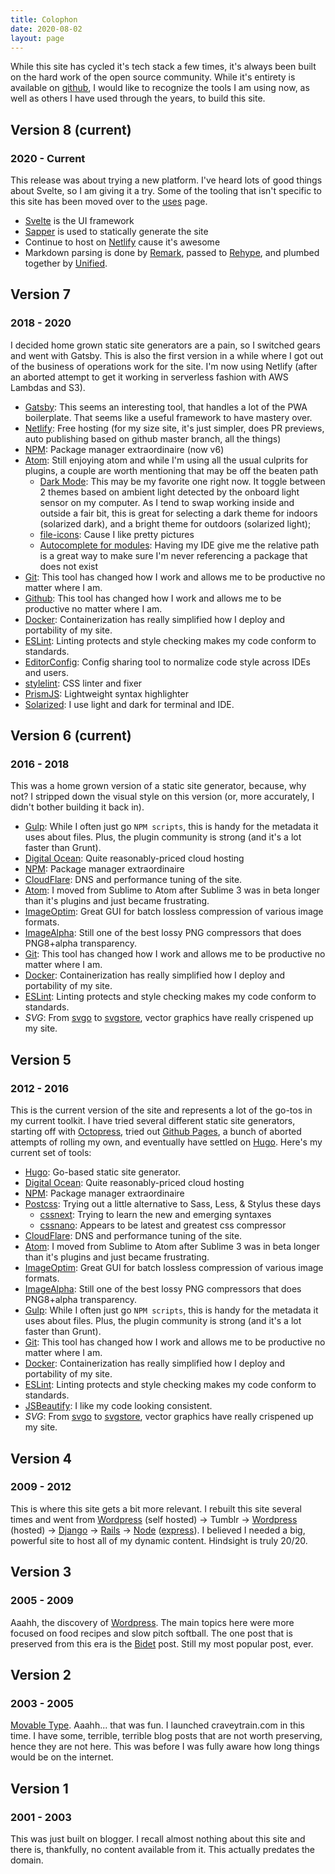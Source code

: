 ```yaml
---
title: Colophon
date: 2020-08-02
layout: page
---
```


While this site has cycled it's tech stack a few times, it's always been built on the hard work of the open source community. While it's entirety is available on [github](http://github.com/craveytrain/craveytrain.com), I would like to recognize the tools I am using now, as well as others I have used through the years, to build this site.

## Version 8 (current)

### 2020 - Current

This release was about trying a new platform. I've heard lots of good things about Svelte, so I am giving it a try. Some of the tooling that isn't specific to this site has been moved over to the [uses](/uses) page.

- [Svelte](https://svelte.dev) is the UI framework
- [Sapper](https://sapper.svelte.dev) is used to statically generate the site
- Continue to host on [Netlify](https://www.netlify.com/) cause it's awesome
- Markdown parsing is done by [Remark](https://remark.js.org), passed to [Rehype](https://github.com/rehypejs/rehype), and plumbed together by [Unified](https://unifiedjs.com).

## Version 7

### 2018 - 2020

I decided home grown static site generators are a pain, so I switched gears and went with Gatsby. This is also the first version in a while where I got out of the business of operations work for the site. I'm now using Netlify (after an aborted attempt to get it working in serverless fashion with AWS Lambdas and S3).

- [Gatsby](https://www.gatsbyjs.org/): This seems an interesting tool, that handles a lot of the PWA boilerplate. That seems like a useful framework to have mastery over.
- [Netlify](https://www.netlify.com/): Free hosting (for my size site, it's just simpler, does PR previews, auto publishing based on github master branch, all the things)
- [NPM](https://www.npmjs.com/): Package manager extraordinaire (now v6)
- [Atom](https://atom.io/): Still enjoying atom and while I'm using all the usual culprits for plugins, a couple are worth mentioning that may be off the beaten path
  - [Dark Mode](https://atom.io/packages/dark-mode): This may be my favorite one right now. It toggle between 2 themes based on ambient light detected by the onboard light sensor on my computer. As I tend to swap working inside and outside a fair bit, this is great for selecting a dark theme for indoors (solarized dark), and a bright theme for outdoors (solarized light);
  - [file-icons](https://atom.io/packages/file-icons): Cause I like pretty pictures
  - [Autocomplete for modules](https://atom.io/packages/autocomplete-modules): Having my IDE give me the relative path is a great way to make sure I'm never referencing a package that does not exist
- [Git](https://git-scm.com/): This tool has changed how I work and allows me to be productive no matter where I am.
- [Github](https://git-scm.com/): This tool has changed how I work and allows me to be productive no matter where I am.
- [Docker](https://github.com): Containerization has really simplified how I deploy and portability of my site.
- [ESLint](http://eslint.org/): Linting protects and style checking makes my code conform to standards.
- [EditorConfig](http://editorconfig.org/): Config sharing tool to normalize code style across IDEs and users.
- [stylelint](https://stylelint.io/): CSS linter and fixer
- [PrismJS](http://prismjs.com/): Lightweight syntax highlighter
- [Solarized](http://ethanschoonover.com/solarized): I use light and dark for terminal and IDE.

## Version 6 (current)

### 2016 - 2018

This was a home grown version of a static site generator, because, why not? I stripped down the visual style on this version (or, more accurately, I didn't bother building it back in).

- [Gulp](http://gulpjs.com/): While I often just go `NPM scripts`, this is handy for the metadata it uses about files. Plus, the plugin community is strong (and it's a lot faster than Grunt).
- [Digital Ocean](https://www.digitalocean.com/): Quite reasonably-priced cloud hosting
- [NPM](https://www.npmjs.com/): Package manager extraordinaire
- [CloudFlare](https://www.cloudflare.com/): DNS and performance tuning of the site.
- [Atom](https://atom.io/): I moved from Sublime to Atom after Sublime 3 was in beta longer than it's plugins and just became frustrating.
- [ImageOptim](https://imageoptim.com/mac): Great GUI for batch lossless compression of various image formats.
- [ImageAlpha](https://pngmini.com/): Still one of the best lossy PNG compressors that does PNG8+alpha transparency.
- [Git](https://git-scm.com/): This tool has changed how I work and allows me to be productive no matter where I am.
- [Docker](https://www.docker.com/): Containerization has really simplified how I deploy and portability of my site.
- [ESLint](http://eslint.org/): Linting protects and style checking makes my code conform to standards.
- _SVG_: From [svgo](https://github.com/svg/svgo) to [svgstore](https://github.com/w0rm/gulp-svgstore), vector graphics have really crispened up my site.

## Version 5

### 2012 - 2016

This is the current version of the site and represents a lot of the go-tos in my current toolkit. I have tried several different static site generators, starting off with [Octopress](http://octopress.org/), tried out [Github Pages](https://pages.github.com/), a bunch of aborted attempts of rolling my own, and eventually have settled on [Hugo](https://gohugo.io/). Here's my current set of tools:

- [Hugo](https://gohugo.io/): Go-based static site generator.
- [Digital Ocean](https://www.digitalocean.com/): Quite reasonably-priced cloud hosting
- [NPM](https://www.npmjs.com/): Package manager extraordinaire
- [Postcss](http://postcss.org/): Trying out a little alternative to Sass, Less, & Stylus these days
  - [cssnext](http://cssnext.io/): Trying to learn the new and emerging syntaxes
  - [cssnano](http://cssnano.co/): Appears to be latest and greatest css compressor
- [CloudFlare](https://www.cloudflare.com/): DNS and performance tuning of the site.
- [Atom](https://atom.io/): I moved from Sublime to Atom after Sublime 3 was in beta longer than it's plugins and just became frustrating.
- [ImageOptim](https://imageoptim.com/mac): Great GUI for batch lossless compression of various image formats.
- [ImageAlpha](https://pngmini.com/): Still one of the best lossy PNG compressors that does PNG8+alpha transparency.
- [Gulp](http://gulpjs.com/): While I often just go `NPM scripts`, this is handy for the metadata it uses about files. Plus, the plugin community is strong (and it's a lot faster than Grunt).
- [Git](https://git-scm.com/): This tool has changed how I work and allows me to be productive no matter where I am.
- [Docker](https://www.docker.com/): Containerization has really simplified how I deploy and portability of my site.
- [ESLint](http://eslint.org/): Linting protects and style checking makes my code conform to standards.
- [JSBeautify](https://github.com/beautify-web/js-beautify): I like my code looking consistent.
- _SVG_: From [svgo](https://github.com/svg/svgo) to [svgstore](https://github.com/w0rm/gulp-svgstore), vector graphics have really crispened up my site.

## Version 4

### 2009 - 2012

This is where this site gets a bit more relevant. I rebuilt this site several times and went from [Wordpress](https://wordpress.org/) (self hosted) -> Tumblr -> [Wordpress](https://wordpress.com/) (hosted) -> [Django](https://www.djangoproject.com/) -> [Rails](http://rubyonrails.org/) -> [Node](https://nodejs.org/en/) ([express](http://expressjs.com/)). I believed I needed a big, powerful site to host all of my dynamic content. Hindsight is truly 20/20.

## Version 3

### 2005 - 2009

Aaahh, the discovery of [Wordpress](https://wordpress.org/). The main topics here were more focused on food recipes and slow pitch softball. The one post that is preserved from this era is the [Bidet](/posts/bidet) post. Still my most popular post, ever.

## Version 2

### 2003 - 2005

[Movable Type](https://movabletype.org/). Aaahh... that was fun. I launched craveytrain.com in this time. I have some, terrible, terrible blog posts that are not worth preserving, hence they are not here. This was before I was fully aware how long things would be on the internet.

## Version 1

### 2001 - 2003

This was just built on blogger. I recall almost nothing about this site and there is, thankfully, no content available from it. This actually predates the domain.
